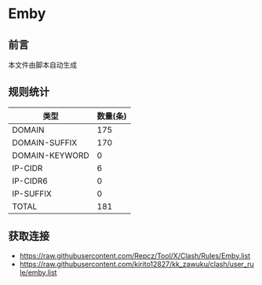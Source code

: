 # Emby

## 前言
本文件由脚本自动生成

## 规则统计
| 类型 | 数量(条)  | 
| ---- | ----  |
| DOMAIN | 175  | 
| DOMAIN-SUFFIX | 170  | 
| DOMAIN-KEYWORD | 0  | 
| IP-CIDR | 6  | 
| IP-CIDR6 | 0  | 
| IP-SUFFIX | 0  | 
| TOTAL | 181  | 

## 获取连接
- https://raw.githubusercontent.com/Repcz/Tool/X/Clash/Rules/Emby.list 
- https://raw.githubusercontent.com/kirito12827/kk_zawuku/clash/user_rule/emby.list 
